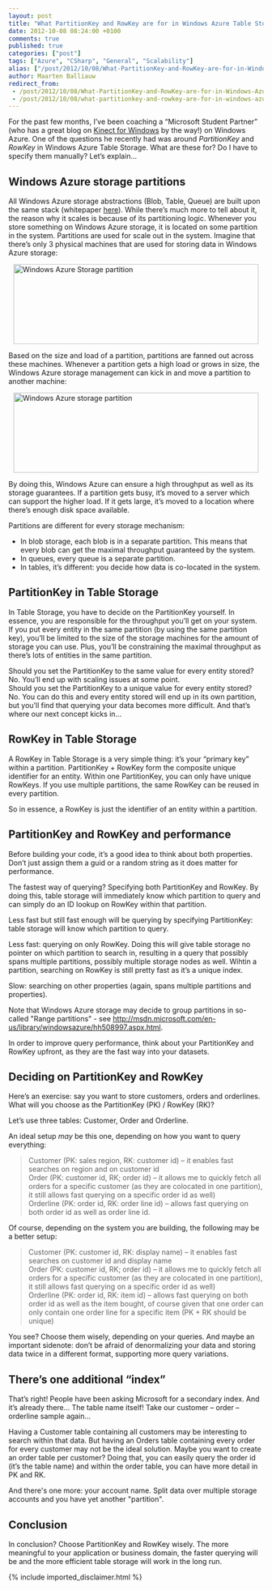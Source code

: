 ```yaml
---
layout: post
title: "What PartitionKey and RowKey are for in Windows Azure Table Storage"
date: 2012-10-08 08:24:00 +0100
comments: true
published: true
categories: ["post"]
tags: ["Azure", "CSharp", "General", "Scalability"]
alias: ["/post/2012/10/08/What-PartitionKey-and-RowKey-are-for-in-Windows-Azure-Table-Storage.aspx", "/post/2012/10/08/what-partitionkey-and-rowkey-are-for-in-windows-azure-table-storage.aspx"]
author: Maarten Balliauw
redirect_from:
 - /post/2012/10/08/What-PartitionKey-and-RowKey-are-for-in-Windows-Azure-Table-Storage.aspx.html
 - /post/2012/10/08/what-partitionkey-and-rowkey-are-for-in-windows-azure-table-storage.aspx.html
---
```

<p>For the past few months, I&rsquo;ve been coaching a &ldquo;Microsoft Student Partner&rdquo; (who has a great blog on <a href="http://www.kinectingforwindows.com/">Kinect for Windows</a> by the way!) on Windows Azure. One of the questions he recently had was around <em>PartitionKey</em> and <em>RowKey</em> in Windows Azure Table Storage. What are these for? Do I have to specify them manually? Let&rsquo;s explain&hellip;</p>
<h2>Windows Azure storage partitions</h2>
<p>All Windows Azure storage abstractions (Blob, Table, Queue) are built upon the same stack (whitepaper <a href="http://www.sigops.org/sosp/sosp11/current/2011-Cascais/11-calder-online.pdf">here</a>). While there&rsquo;s much more to tell about it, the reason why it scales is because of its partitioning logic. Whenever you store something on Windows Azure storage, it is located on some partition in the system. Partitions are used for scale out in the system. Imagine that there&rsquo;s only 3 physical machines that are used for storing data in Windows Azure storage:</p>
<p><a href="/images/image_225.png"><img style="background-image: none; float: none; padding-top: 0px; padding-left: 0px; margin: 5px auto; display: block; padding-right: 0px; border: 0px;" title="Windows Azure Storage partition" src="/images/image_thumb_189.png" border="0" alt="Windows Azure Storage partition" width="484" height="158" /></a></p>
<p>Based on the size and load of a partition, partitions are fanned out across these machines. Whenever a partition gets a high load or grows in size, the Windows Azure storage management can kick in and move a partition to another machine:</p>
<p><a href="/images/image_226.png"><img style="background-image: none; float: none; padding-top: 0px; padding-left: 0px; margin: 5px auto; display: block; padding-right: 0px; border: 0px;" title="Windows Azure storage partition" src="/images/image_thumb_190.png" border="0" alt="Windows Azure storage partition" width="484" height="158" /></a></p>
<p>By doing this, Windows Azure can ensure a high throughput as well as its storage guarantees. If a partition gets busy, it&rsquo;s moved to a server which can support the higher load. If it gets large, it&rsquo;s moved to a location where there&rsquo;s enough disk space available.</p>
<p>Partitions are different for every storage mechanism:</p>
<ul>
<li>In blob storage, each blob is in a separate partition. This means that every blob can get the maximal throughput guaranteed by the system.</li>
<li>In queues, every queue is a separate partition.</li>
<li>In tables, it&rsquo;s different: you decide how data is co-located in the system.</li>
</ul>
<h2>PartitionKey in Table Storage</h2>
<p>In Table Storage, you have to decide on the PartitionKey yourself. In essence, you are responsible for the throughput you&rsquo;ll get on your system. If you put every entity in the same partition (by using the same partition key), you&rsquo;ll be limited to the size of the storage machines for the amount of storage you can use. Plus, you&rsquo;ll be constraining the maximal throughput as there&rsquo;s lots of entities in the same partition.</p>
<p>Should you set the PartitionKey to the same value for every entity stored? No. You&rsquo;ll end up with scaling issues at some point.   <br />Should you set the PartitionKey to a unique value for every entity stored? No. You can do this and every entity stored will end up in its own partition, but you&rsquo;ll find that querying your data becomes more difficult. And that&rsquo;s where our next concept kicks in&hellip;</p>
<h2>RowKey in Table Storage</h2>
<p>A RowKey in Table Storage is a very simple thing: it&rsquo;s your &ldquo;primary key&rdquo; within a partition. PartitionKey + RowKey form the composite unique identifier for an entity. Within one PartitionKey, you can only have unique RowKeys. If you use multiple partitions, the same RowKey can be reused in every partition.</p>
<p>So in essence, a RowKey is just the identifier of an entity within a partition.</p>
<h2>PartitionKey and RowKey and performance</h2>
<p>Before building your code, it&rsquo;s a good idea to think about both properties. Don&rsquo;t just assign them a guid or a random string as it does matter for performance.</p>
<p>The fastest way of querying? Specifying both PartitionKey and RowKey. By doing this, table storage will immediately know which partition to query and can simply do an ID lookup on RowKey within that partition.</p>
<p>Less fast but still fast enough will be querying by specifying PartitionKey: table storage will know which partition to query.</p>
<p>Less fast: querying on only RowKey. Doing this will give table storage no pointer on which partition to search in, resulting in a query that possibly spans multiple partitions, possibly multiple storage nodes as well. Wihtin a partition, searching on RowKey is still pretty fast as it&rsquo;s a unique index.</p>
<p>Slow: searching on other properties (again, spans multiple partitions and properties).</p>
<p>Note that Windows Azure storage&nbsp;may decide to group partitions in so-called "Range partitions" - see <a href="http://msdn.microsoft.com/en-us/library/windowsazure/hh508997.aspx">http://msdn.microsoft.com/en-us/library/windowsazure/hh508997.aspx.html</a>.</p>
<p>In order to improve query performance, think about your PartitionKey and RowKey upfront, as they are the fast way into your datasets.</p>
<h2>Deciding on PartitionKey and RowKey</h2>
<p>Here&rsquo;s an exercise: say you want to store customers, orders and orderlines. What will you choose as the PartitionKey (PK) / RowKey (RK)?</p>
<p>Let&rsquo;s use three tables: Customer, Order and Orderline.</p>
<p>An ideal setup <em>may</em> be this one, depending on how you want to query everything:</p>

<blockquote>
<p>Customer (PK: sales region, RK: customer id) &ndash; it enables fast searches on region and on customer id     <br />Order (PK: customer id, RK; order id) &ndash; it allows me to quickly fetch all orders for a specific customer (as they are colocated in one partition), it still allows fast querying on a specific order id as well)      <br />Orderline (PK: order id, RK: order line id) &ndash; allows fast querying on both order id as well as order line id.</p>

</blockquote>

<p>Of course, depending on the system you are building, the following may be a better setup:</p>

<blockquote>
<p>Customer (PK: customer id, RK: display name) &ndash; it enables fast searches on customer id and display name     <br />Order (PK: customer id, RK; order id) &ndash; it allows me to quickly fetch all orders for a specific customer (as they are colocated in one partition), it still allows fast querying on a specific order id as well)      <br />Orderline (PK: order id, RK: item id) &ndash; allows fast querying on both order id as well as the item bought, of course given that one order can only contain one order line for a specific item (PK + RK should be unique)</p>

</blockquote>

<p>You see? Choose them wisely, depending on your queries. And maybe an important sidenote: don&rsquo;t be afraid of denormalizing your data and storing data twice in a different format, supporting more query variations.</p>
<h2>There&rsquo;s one additional &ldquo;index&rdquo;</h2>
<p>That&rsquo;s right! People have been asking Microsoft for a secondary index. And it&rsquo;s already there&hellip; The table name itself! Take our customer &ndash; order &ndash; orderline sample again&hellip;</p>
<p>Having a Customer table containing all customers may be interesting to search within that data. But having an Orders table containing every order for every customer may not be the ideal solution. Maybe you want to create an order table per customer? Doing that, you can easily query the order id (it&rsquo;s the table name) and within the order table, you can have more detail in PK and RK.</p>
<p>And there's one more: your account name. Split data over multiple storage accounts and you have yet another "partition".</p>
<h2>Conclusion</h2>
<p>In conclusion? Choose PartitionKey and RowKey wisely. The more meaningful to your application or business domain, the faster querying will be and the more efficient table storage will work in the long run.</p>
{% include imported_disclaimer.html %}
